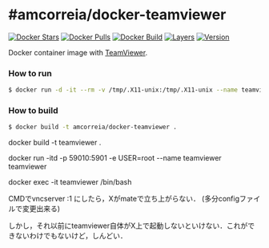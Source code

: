#amcorreia/docker-teamviewer
==================

[![Docker Stars](https://img.shields.io/docker/stars/amcorreia/docker-teamviewer.svg)](https://hub.docker.com/r/amcorreia/docker-teamviewer/)
[![Docker Pulls](https://img.shields.io/docker/pulls/amcorreia/docker-teamviewer.svg)](https://hub.docker.com/r/amcorreia/docker-teamviewer/)
[![Docker Build](https://img.shields.io/docker/automated/amcorreia/docker-teamviewer.svg)](https://hub.docker.com/r/amcorreia/docker-teamviewer/)
[![Layers](https://images.microbadger.com/badges/image/amcorreia/docker-teamviewer.svg)](https://microbadger.com/images/amcorreia/docker-teamviewer)
[![Version](https://images.microbadger.com/badges/version/amcorreia/docker-teamviewer.svg)](https://microbadger.com/images/amcorreia/docker-teamviewer)


Docker container image with [TeamViewer](https://www.teamviewer.com/).

### How to run


```sh
$ docker run -d -it --rm -v /tmp/.X11-unix:/tmp/.X11-unix --name teamviewer amcorreia/docker-teamviewer
```

### How to build


```sh
$ docker build -t amcorreia/docker-teamviewer .
```
docker build -t teamviewer . 

docker run -itd -p 59010:5901 -e USER=root --name teamviewer teamviewer 

docker exec -it teamviewer /bin/bash


CMDでvncserver :1 にしたら，Xがmateで立ち上がらない．
(多分configファイルで変更出来る)

しかし，それ以前にteamviewer自体がX上で起動しないといけない．これができないわけでもないけど，しんどい．


